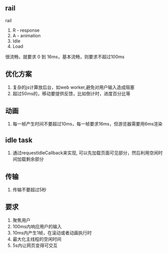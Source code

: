 ## rail
rail
1. R - response
2. A - animation
3. Idle
4. Load

很流畅，就要求 0 到 16ms，基本流畅，则要求不超过100ms

## 优化方案
1. 复杂的js计算放后台，如web worker,避免对用户输入造成阻塞
2. 超过50ms的，移动要提供反馈，比如倒计时，进度百分比等

## 动画
1. 每一帧产生时间不要超过10ms，每一帧要求16ms，但游览器需要用6ms渲染

## idle task
1. 通过requestIdleCallback来实现, 可以先加载页面可见部分，然后利用空闲时间加载剩余部分

## 传输
1. 传输不要超过5秒

## 要求
1. 聚焦用户
2. 100ms内响应用户的输入
3. 10ms内产生1帧，在滚动或者动画执行时
4. 最大化主线程的空闲时间
5. 5s内让网页变得可交互
